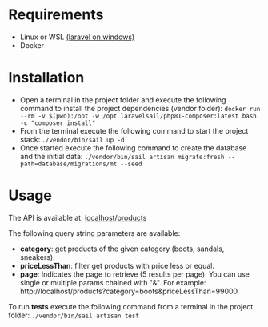 # Requirements
- Linux or WSL [(laravel on windows)](https://laravel.com/docs/9.x/#getting-started-on-windows "laravel on windows")
- Docker

# Installation
- Open a terminal in the project folder and execute the following command to install the project dependencies (vendor folder):
`docker run --rm -v $(pwd):/opt -w /opt laravelsail/php81-composer:latest bash -c "composer install"`
- From the terminal execute the following command to start the project stack:
`./vendor/bin/sail up -d`
- Once started execute the following command to create the database and the initial data:
`./vendor/bin/sail artisan migrate:fresh --path=database/migrations/mt --seed`

# Usage
The API is available at: [localhost/products](http://localhost/products "localhost/products")

The following query string parameters are available:
- **category**: get products of the given category (boots, sandals, sneakers).
- **priceLessThan**: filter get products with price less or equal.
- **page**: Indicates the page to retrieve (5 results per page).
You can use single or multiple params chained with "&". For example:
http://localhost/products?category=boots&priceLessThan=99000

To run **tests** execute the following command from a terminal in the project folder:
`./vendor/bin/sail artisan test`